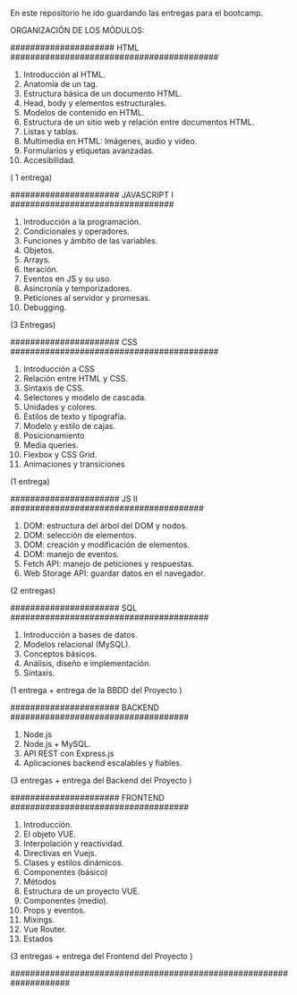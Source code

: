 
En este repositorio he ido guardando las entregas para el bootcamp.

ORGANIZACIÓN DE LOS MÓDULOS:

##################### HTML ##########################################

1. Introducción al HTML.
2. Anatomía de un tag.
3. Estructura básica de un documento HTML.
4. Head, body y elementos estructurales.
5. Modelos de contenido en HTML.
6. Estructura de un sitio web y relación entre documentos HTML.
7. Listas y tablas.
8. Multimedia en HTML: Imágenes, audio y video.
9. Formularios y etiquetas avanzadas.
10. Accesibilidad.

( 1 entrega)



###################### JAVASCRIPT I #################################

1. Introducción a la programación.
2. Condicionales y operadores.
3. Funciones y ámbito de las variables.
4. Objetos.
5. Arrays.
6. Iteración.
7. Eventos en JS y su uso.
8. Asincronía y temporizadores.
9. Peticiones al servidor y promesas.
10. Debugging.

(3 Entregas)


###################### CSS ##########################################

1. Introducción a CSS
2. Relación entre HTML y CSS.
3. Sintaxis de CSS.
4. Selectores y modelo de cascada.
5. Unidades y colores.
6. Estilos de texto y tipografía. 
7. Modelo y estilo de cajas.
8. Posicionamiento
9. Media queries.
10. Flexbox y CSS Grid.
11. Animaciones y transiciones

(1 entrega)


###################### JS II #######################################

1. DOM: estructura del árbol del DOM y nodos.
2. DOM: selección de elementos.
3. DOM: creación y modificación de elementos.
4. DOM: manejo de eventos.
5. Fetch API: manejo de peticiones y respuestas.
6. Web Storage API: guardar datos en el navegador.

(2 entregas)


###################### SQL ########################################

1. Introducción a bases de datos.
2. Modelos relacional (MySQL).
3. Conceptos básicos.
4. Análisis, diseño e implementación.
5. Sintaxis.

(1 entrega + entrega de la BBDD del Proyecto )


###################### BACKEND ####################################

1. Node.js
2. Node.js + MySQL.
3. API REST con Express.js
4. Aplicaciones backend escalables y fiables.

(3 entregas + entrega del Backend del Proyecto )


###################### FRONTEND ####################################

1. Introducción.
2. El objeto VUE.
3. Interpolación y reactividad.
4. Directivas en Vuejs.
5. Clases y estilos dinámicos.
6. Componentes (básico)
7. Métodos
8. Estructura de un proyecto VUE.
9. Componentes (medio).
10. Props y eventos.
11. Mixings.
12. Vue Router.
13. Estados


(3 entregas + entrega del Frontend del Proyecto )

####################################################################







